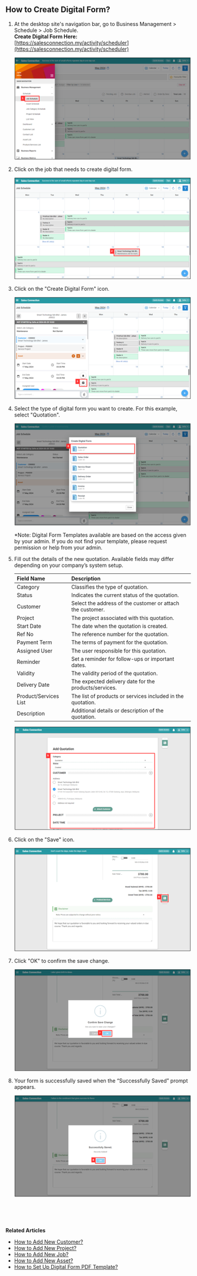 ## How to Create Digital Form?
    
  1. At the desktop site's navigation bar, go to Business Management > Schedule > Job Schedule.<br>
     **Create Digital Form Here:** [https://salesconnection.my/activity/scheduler](https://salesconnection.my/activity/scheduler)<br>
     
     <p align="center">
       <img src="img/Create_Digital_Form_Step_1.png" alt="Create Digital Form Step 1">
     </p>

  2. Click on the job that needs to create digital form.<br>

     <p align="center">
       <img src="img/Create_Digital_Form_Step_2.png" alt="Create Digital Form Step 2">
     </p>

  3. Click on the "Create Digital Form" icon.<br>

     <p align="center">
       <img src="img/Create_Digital_Form_Step_3.png" alt="Create Digital Form Step 3">
     </p>
     
  4. Select the type of digital form you want to create. For this example, select "Quotation".<br>

     <p align="center">
       <img src="img/Create_Digital_Form_Step_4.png" alt="Create Digital Form Step 4">
     </p>

     *Note: Digital Form Templates available are based on the access given by your admin. If you do not find your template, please request permission or help from your admin.<br>
     
  5. Fill out the details of the new quotation. Available fields may differ depending on your company’s system setup.<br>

     | Field Name| Description |
     |-------|---------|
     | Category | Classifies the type of quotation. |
     | Status | Indicates the current status of the quotation. |
     | Customer | Select the address of the customer or attach the customer. |
     | Project | The project associated with this quotation. |
     | Start Date | The date when the quotation is created. |
     | Ref No | The reference number for the quotation. |
     | Payment Term | The terms of payment for the quotation. |
     | Assigned User | The user responsible for this quotation. |
     | Reminder | Set a reminder for follow-ups or important dates. |
     | Validity | The validity period of the quotation. |
     | Delivery Date | The expected delivery date for the products/services. |
     | Product/Services List | The list of products or services included in the quotation. |
     | Description | Additional details or description of the quotation. |
          
     <p align="center">
       <img src="img/Create_Digital_Form_Step_5.png" alt="Create Digital Form Step 5">
     </p>

6. Click on the "Save" icon.<br>

     <p align="center">
       <img src="img/Create_Digital_Form_Step_6.png" alt="Create Digital Form Step 6">
     </p>

7. Click "OK" to confirm the save change.<br>

   <p align="center">
       <img src="img/Create_Digital_Form_Step_7.png" alt="Create Digital Form Step 7">
     </p>

8. Your form is successfully saved when the “Successfully Saved” prompt appears.<br>

     <p align="center">
       <img src="img/Create_Digital_Form_Step_8.png" alt="Create Digital Form Step 8">
     </p>
     <br><br><br>

**Related Articles**<br>
- [How to Add New Customer?](Add_New_Customer.md)
- [How to Add New Project?](Add_New_Project.md)
- [How to Add New Job?](Add_New_Job.md)
- [How to Add New Asset?](How_to_Add_New_Asset.md)
- [How to Set Up Digital Form PDF Template?](Create_PDF.md)
